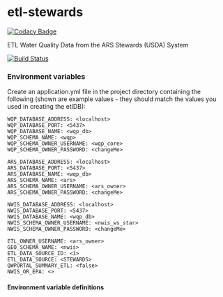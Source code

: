 # etl\-stewards

[![Codacy Badge](https://api.codacy.com/project/badge/Grade/92fd891cf75846cda0a5a817e2d7ebc7)](https://app.codacy.com/app/usgs_wma_dev/etl-stewards?utm_source=github.com&utm_medium=referral&utm_content=NWQMC/etl-stewards&utm_campaign=Badge_Grade_Settings)

ETL Water Quality Data from the ARS Stewards (USDA) System

[![Build Status](https://travis-ci.org/NWQMC/etl-stewards.svg?branch=master)](https://travis-ci.org/NWQMC/etl-stewards)

### Environment variables
Create an application.yml file in the project directory containing the following (shown are example values - they should match the values you used in creating the etlDB):

```
WQP_DATABASE_ADDRESS: <localhost>
WQP_DATABASE_PORT: <5437>
WQP_DATABASE_NAME: <wqp_db>
WQP_SCHEMA_NAME: <wqp>
WQP_SCHEMA_OWNER_USERNAME: <wqp_core>
WQP_SCHEMA_OWNER_PASSWORD: <changeMe>

ARS_DATABASE_ADDRESS: <localhost>
ARS_DATABASE_PORT: <5437>
ARS_DATABASE_NAME: <wqp_db>
ARS_SCHEMA_NAME: <ars>
ARS_SCHEMA_OWNER_USERNAME: <ars_owner>
ARS_SCHEMA_OWNER_PASSWORD: <changeMe>

NWIS_DATABASE_ADDRESS: <localhost>
NWIS_DATABASE_PORT: <5437>
NWIS_DATABASE_NAME: <wqp_db>
NWIS_SCHEMA_OWNER_USERNAME: <nwis_ws_star>
NWIS_SCHEMA_OWNER_PASSWORD: <changeMe>

ETL_OWNER_USERNAME: <ars_owner>
GEO_SCHEMA_NAME: <nwis>
ETL_DATA_SOURCE_ID: <1>
ETL_DATA_SOURCE: <STEWARDS>
QWPORTAL_SUMMARY_ETL: <false>
NWIS_OR_EPA: <>

```

#### Environment variable definitions
